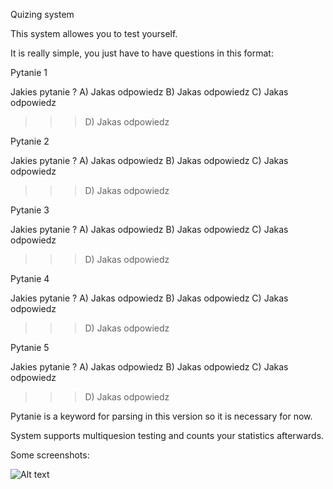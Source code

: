 Quizing system

This system allowes you to test yourself.

It is really simple, you just have to have questions in this format:

Pytanie 1

Jakies pytanie ? 
A) Jakas odpowiedz 
B) Jakas odpowiedz 
C) Jakas odpowiedz  
>>>D) Jakas odpowiedz 

Pytanie 2

Jakies pytanie ? 
A) Jakas odpowiedz 
B) Jakas odpowiedz 
C) Jakas odpowiedz  
>>>D) Jakas odpowiedz 


Pytanie 3

Jakies pytanie ? 
A) Jakas odpowiedz 
B) Jakas odpowiedz 
C) Jakas odpowiedz  
>>>D) Jakas odpowiedz 


Pytanie 4

Jakies pytanie ? 
A) Jakas odpowiedz 
B) Jakas odpowiedz 
C) Jakas odpowiedz  
>>>D) Jakas odpowiedz 


Pytanie 5

Jakies pytanie ? 
A) Jakas odpowiedz 
B) Jakas odpowiedz 
C) Jakas odpowiedz  
>>>D) Jakas odpowiedz 

Pytanie is a keyword for parsing in this version so it is necessary for now.

System supports multiquesion testing and counts your statistics afterwards.

Some screenshots:

![Alt text](http://s16.postimg.org/o4h3z903p/Screenshot_2014_11_11_18_42_01.png)


